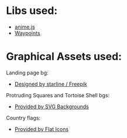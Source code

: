 # Libs used:
- [anime.js](https://animejs.com/)
- [Waypoints](http://imakewebthings.com/waypoints/)


# Graphical Assets used:
Landing page bg:
- [Designed by starline / Freepik](https://br.freepik.com/vetores-gratis/fundo-de-estilo-de-seta-branca-limpa-cubtle_3086383.htm)

Protruding Squares and Tortoise Shell bgs:
- [Provided by SVG Backgrounds](https://www.svgbackgrounds.com/)

Country flags:
- [Provided by Flat Icons](https://www.flaticon.com/br/packs/countrys-flags-3)